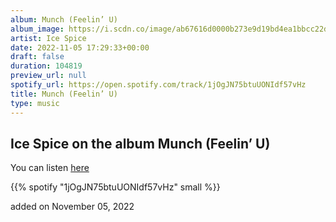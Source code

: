 ```yaml
---
album: Munch (Feelin’ U)
album_image: https://i.scdn.co/image/ab67616d0000b273e9d19bd4ea1bbcc22d6c646d
artist: Ice Spice
date: 2022-11-05 17:29:33+00:00
draft: false
duration: 104819
preview_url: null
spotify_url: https://open.spotify.com/track/1jOgJN75btuUONIdf57vHz
title: Munch (Feelin’ U)
type: music
---
```



## Ice Spice on the album Munch (Feelin’ U)

You can listen [here](https://open.spotify.com/track/1jOgJN75btuUONIdf57vHz)

{{% spotify "1jOgJN75btuUONIdf57vHz" small %}}

added on November 05, 2022